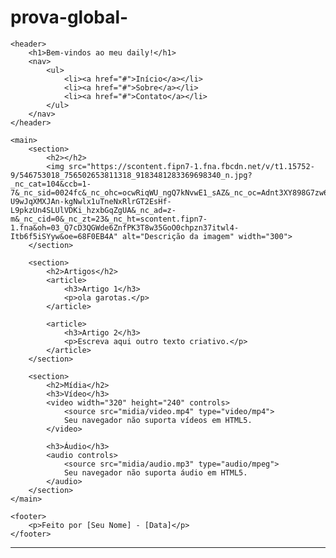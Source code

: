 # prova-global-
<!DOCTYPE html>
<html lang="pt-br">
<head>
    <meta charset="UTF-8">
    <meta name="viewport" content="width=device-width, initial-scale=1.0">
    <title>Meu Site</title>
</head>
<body>

    <header>
        <h1>Bem-vindos ao meu daily!</h1>
        <nav>
            <ul>
                <li><a href="#">Início</a></li>
                <li><a href="#">Sobre</a></li>
                <li><a href="#">Contato</a></li>
            </ul>
        </nav>
    </header>

    <main>
        <section>
            <h2></h2>
            <img src="https://scontent.fipn7-1.fna.fbcdn.net/v/t1.15752-9/546753018_756502653811318_9183481283369698340_n.jpg?_nc_cat=104&ccb=1-7&_nc_sid=0024fc&_nc_ohc=ocwRiqWU_ngQ7kNvwE1_sAZ&_nc_oc=Adnt3XY898G7zw6dw_avCeAV-U9wJqXMXJAn-kgNwlx1uTneNxRlrGT2EsHf-L9pkzUn4SLUlVDKi_hzxbGqZgUA&_nc_ad=z-m&_nc_cid=0&_nc_zt=23&_nc_ht=scontent.fipn7-1.fna&oh=03_Q7cD3QGWde6ZnfPK3T8w35GoO0chpzn37itwl4-Itb6f5iSYyw&oe=68F0EB4A" alt="Descrição da imagem" width="300">
        </section>

        <section>
            <h2>Artigos</h2>
            <article>
                <h3>Artigo 1</h3>
                <p>ola garotas.</p>
            </article>

            <article>
                <h3>Artigo 2</h3>
                <p>Escreva aqui outro texto criativo.</p>
            </article>
        </section>

        <section>
            <h2>Mídia</h2>
            <h3>Vídeo</h3>
            <video width="320" height="240" controls>
                <source src="midia/video.mp4" type="video/mp4">
                Seu navegador não suporta vídeos em HTML5.
            </video>

            <h3>Áudio</h3>
            <audio controls>
                <source src="midia/audio.mp3" type="audio/mpeg">
                Seu navegador não suporta áudio em HTML5.
            </audio>
        </section>
    </main>

    <footer>
        <p>Feito por [Seu Nome] - [Data]</p>
    </footer>

</body>
</html>

___________________________________________________________________________________________________________
